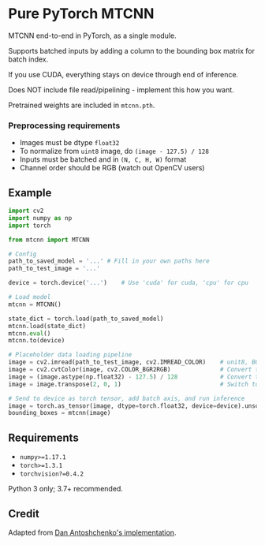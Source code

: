 # Pure PyTorch MTCNN

MTCNN end-to-end in PyTorch, as a single module.

Supports batched inputs by adding a column to the bounding box matrix for batch index.

If you use CUDA, everything stays on device through end of inference.

Does NOT include file read/pipelining - implement this how you want. 

Pretrained weights are included in `mtcnn.pth`.

### Preprocessing requirements
- Images must be dtype `float32`
- To normalize from `uint8` image, do `(image - 127.5) / 128`
- Inputs must be batched and in `(N, C, H, W)` format
- Channel order should be RGB (watch out OpenCV users)


## Example
```python
import cv2
import numpy as np
import torch

from mtcnn import MTCNN

# Config
path_to_saved_model = '...' # Fill in your own paths here
path_to_test_image = '...'

device = torch.device('...')    # Use 'cuda' for cuda, 'cpu' for cpu

# Load model
mtcnn = MTCNN()

state_dict = torch.load(path_to_saved_model)
mtcnn.load(state_dict)
mtcnn.eval()
mtcnn.to(device)

# Placeholder data loading pipeline
image = cv2.imread(path_to_test_image, cv2.IMREAD_COLOR)    # unit8, BGR, HWC
image = cv2.cvtColor(image, cv2.COLOR_BGR2RGB)              # Convert to RGB
image = (image.astype(np.float32) - 127.5) / 128            # Convert to float32 and normalize
image = image.transpose(2, 0, 1)                            # Switch to CHW

# Send to device as torch tensor, add batch axis, and run inference
image = torch.as_tensor(image, dtype=torch.float32, device=device).unsqueeze(0)
bounding_boxes = mtcnn(image)
```


## Requirements
- `numpy>=1.17.1`
- `torch>=1.3.1`
- `torchvision?=0.4.2`

Python 3 only; 3.7+ recommended.


## Credit
Adapted from [Dan Antoshchenko's implementation](https://github.com/TropComplique/mtcnn-pytorch).
